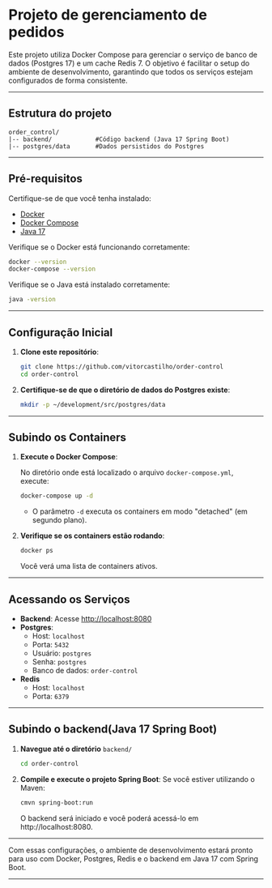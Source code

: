 # Projeto de gerenciamento de pedidos

Este projeto utiliza Docker Compose para gerenciar o serviço de banco de dados (Postgres 17) e um cache Redis 7.
O objetivo é facilitar o setup do ambiente de desenvolvimento, garantindo que todos os serviços estejam configurados de forma consistente.

---

## Estrutura do projeto

```plainttext
order_control/
|-- backend/            #Código backend (Java 17 Spring Boot)
|-- postgres/data       #Dados persistidos do Postgres
```

---

## Pré-requisitos

Certifique-se de que você tenha instalado:
- [Docker](https://www.docker.com/get-started)
- [Docker Compose](https://docs.docker.com/compose/install/)
- [Java 17](https://adoptium.net/?variant=openjdk17)

Verifique se o Docker está funcionando corretamente:

```bash
docker --version
docker-compose --version
```

Verifique se o Java está instalado corretamente:

```bash
java -version
```
---

## Configuração Inicial

1. **Clone este repositório**:

   ```bash
   git clone https://github.com/vitorcastilho/order-control
   cd order-control
   ```

2. **Certifique-se de que o diretório de dados do Postgres existe**:

   ```bash
   mkdir -p ~/development/src/postgres/data
   ```

---

## Subindo os Containers

1. **Execute o Docker Compose**:

   No diretório onde está localizado o arquivo `docker-compose.yml`, execute:

   ```bash
   docker-compose up -d
   ```

   - O parâmetro `-d` executa os containers em modo "detached" (em segundo plano).

2. **Verifique se os containers estão rodando**:

   ```bash
   docker ps
   ```

   Você verá uma lista de containers ativos.

---

## Acessando os Serviços

- **Backend**: Acesse [http://localhost:8080](http://localhost:8080)
- **Postgres**:
  - Host: `localhost`
  - Porta: `5432`
  - Usuário: `postgres`
  - Senha: `postgres`
  - Banco de dados: `order-control`
- **Redis**
  - Host: `localhost`
  - Porta: `6379`

---

## Subindo o backend(Java 17 Spring Boot)

1. **Navegue até o diretório** `backend/`
   ```bash
   cd order-control
   ```

2. **Compile e execute o projeto Spring Boot**:
   Se você estiver utilizando o Maven:
   ```bash
   cmvn spring-boot:run
   ```
   O backend será iniciado e você poderá acessá-lo em http://localhost:8080.

---

Com essas configurações, o ambiente de desenvolvimento estará pronto para uso com Docker, Postgres, Redis e o backend em Java 17 com Spring Boot.

---
